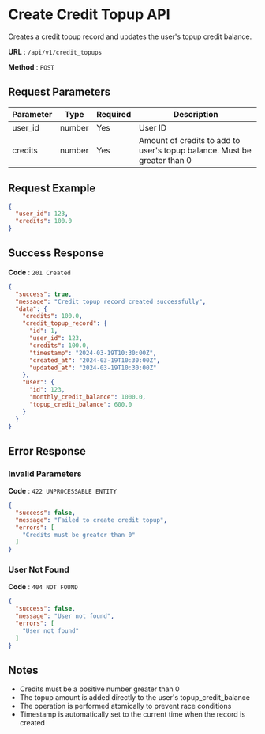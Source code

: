 # Create Credit Topup API

Creates a credit topup record and updates the user's topup credit balance.

**URL** : `/api/v1/credit_topups`

**Method** : `POST`

## Request Parameters

| Parameter | Type   | Required | Description |
|-----------|--------|----------|-------------|
| user_id   | number | Yes      | User ID |
| credits   | number | Yes      | Amount of credits to add to user's topup balance. Must be greater than 0 |

## Request Example

```json
{
  "user_id": 123,
  "credits": 100.0
}
```

## Success Response

**Code** : `201 Created`

```json
{
  "success": true,
  "message": "Credit topup record created successfully",
  "data": {
    "credits": 100.0,
    "credit_topup_record": {
      "id": 1,
      "user_id": 123,
      "credits": 100.0,
      "timestamp": "2024-03-19T10:30:00Z",
      "created_at": "2024-03-19T10:30:00Z",
      "updated_at": "2024-03-19T10:30:00Z"
    },
    "user": {
      "id": 123,
      "monthly_credit_balance": 1000.0,
      "topup_credit_balance": 600.0
    }
  }
}
```

## Error Response

### Invalid Parameters

**Code** : `422 UNPROCESSABLE ENTITY`

```json
{
  "success": false,
  "message": "Failed to create credit topup",
  "errors": [
    "Credits must be greater than 0"
  ]
}
```

### User Not Found

**Code** : `404 NOT FOUND`

```json
{
  "success": false,
  "message": "User not found",
  "errors": [
    "User not found"
  ]
}
```

## Notes

- Credits must be a positive number greater than 0
- The topup amount is added directly to the user's topup_credit_balance
- The operation is performed atomically to prevent race conditions
- Timestamp is automatically set to the current time when the record is created
